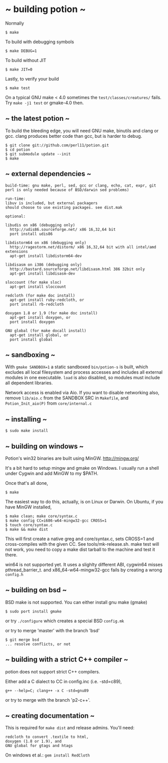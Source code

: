# ~ building potion ~

Normally

    $ make

To build with debugging symbols

    $ make DEBUG=1

To build without JIT

    $ make JIT=0

Lastly, to verify your build

    $ make test

On a typical GNU make < 4.0 sometimes the `test/classes/creatures/` fails.
Try `make -j1 test` or gmake-4.0 then.

## ~ the latest potion ~

To build the bleeding edge, you will need
GNU make, binutils and clang or gcc.
clang produces better code than gcc, but is harder to debug.

    $ git clone git://github.com/perl11/potion.git
    $ cd potion
    $ git submodule update --init
    $ make

## ~ external dependencies ~

    build-time: gnu make, perl, sed, gcc or clang, echo, cat, expr, git
    perl is only needed because of BSD/darwin sed problems)

    run-time:
    libuv is included, but external packagers
    should choose to use existing packages. see dist.mak

    optional:

    libudis on x86 (debugging only)
      http://udis86.sourceforge.net/ x86 16,32,64 bit
      port install udis86

    libdistorm64 on x86 (debugging only)
      http://ragestorm.net/distorm/ x86 16,32,64 bit with all intel/amd extensions
      apt-get install libdistorm64-dev

    libdisasm on i386 (debugging only)
      http://bastard.sourceforge.net/libdisasm.html 386 32bit only
      apt-get install libdisasm-dev

    sloccount (for make sloc)
      apt-get install sloccount

    redcloth (for make doc install)
      apt-get install ruby-redcloth, or
      port install rb-redcloth

    doxygen 1.8 or 1.9 (for make doc install)
      apt-get install doxygen, or
      port install doxygen

    GNU global (for make docall install)
      apt-get install global, or
      port install global

## ~ sandboxing ~

With `gmake SANDBOX=1` a static sandboxed `bin/potion-s` is built, which
excludes all local filesystem and process accesses and includes all external
modules in one executable. `load` is also disabled, so modules must include
all dependent libraries.

Network access is enabled via Aio. If you want to disable
networking also, remove `lib/aio.c` from the SANDBOX SRC in `Makefile`,
and `Potion_Init_aio(P)` from `core/internal.c`

## ~ installing ~

    $ sudo make install

## ~ building on windows ~

Potion's win32 binaries are built using MinGW.
<http://mingw.org/>

It's a bit hard to setup mingw and gmake on Windows.
I usually run a shell under Cygwin and add MinGW
to my $PATH.

Once that's all done,

    $ make

The easiest way to do this, actually, is on Linux or Darwin.
On Ubuntu, if you have MinGW installed,

    $ make clean; make core/syntax.c
    $ make config CC=i686-w64-mingw32-gcc CROSS=1
    $ touch core/syntax.c
    $ make && make dist

This will first create a native greg and core/syntax.c,
sets CROSS=1 and cross-compiles with the given CC.
See tools/mk-release.sh.
make test will not work, you need to copy a make dist tarball
to the machine and test it there.

win64 is not supported yet. It uses a slighlty different ABI,
cygwin64 misses pthread\_barrier\_t.
and x86_64-w64-mingw32-gcc fails by creating a wrong `config.h`

## ~ building on bsd ~

BSD make is not supported.
You can either install gnu make (gmake)

    $ sudo port install gmake

or try `./configure` which creates a special BSD `config.mk`

or try to merge 'master' with the branch 'bsd'

    $ git merge bsd
    ... resolve conflicts, or not

## ~ building with a strict C++ compiler ~

potion does not support strict C++ compilers.

Either add a C dialect to CC in config.inc (i.e. -std=c89),

    g++ --help=C; clang++ -x C -std=gnu89

or try to merge with the branch 'p2-c++'.

## ~ creating documentation ~

This is required for `make dist` and release admins.
You'll need:

    redcloth to convert .textile to html,
    doxygen (1.8 or 1.9), and
    GNU global for gtags and htags

On windows et al.: `gem install RedCloth`
